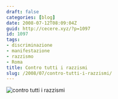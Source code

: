```yaml
---
draft: false
categories: [blog]
date: 2008-07-12T08:09:04Z
guid: http://cecere.xyz/?p=1097
id: 1097
tags:
- discriminazione
- manifestazione
- razzismo
- Roma
title: Contro tutti i razzismi
slug: /2008/07/contro-tutti-i-razzismi/
---
```


<img class="aligncenter" src="http://c234.net/info/wp-content/uploads/2008/07/volantino12luglio.jpg" alt="contro tutti i razzismi" />